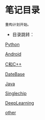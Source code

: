 # 笔记目录
    重构计划开始。
* 目录跳转：

[Python](https://github.com/shencang/note/tree/master/Python)

[Android](https://github.com/shencang/note/tree/master/Android)

[C和C++](https://github.com/shencang/note/tree/master/CorC%2B%2B)

[DateBase](https://github.com/shencang/note/tree/master/DateBase)

[Java](https://github.com/shencang/note/tree/master/Java)

[Singlechip](https://github.com/shencang/note/tree/master/Singlechip)

[DeepLearning](https://github.com/shencang/note/tree/master/DeepLearning)

[other]()

